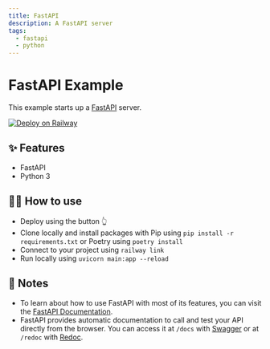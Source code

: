 ```yaml
---
title: FastAPI
description: A FastAPI server
tags:
  - fastapi
  - python
---
```


# FastAPI Example

This example starts up a [FastAPI](https://fastapi.tiangolo.com/) server.

[![Deploy on Railway](https://railway.app/button.svg)](https://railway.app/new/template/-NvLj4?referralCode=milo)
## ✨ Features

- FastAPI
- Python 3

## 💁‍♀️ How to use

- Deploy using the button 👆
- Clone locally and install packages with Pip using `pip install -r requirements.txt` or Poetry using `poetry install`
- Connect to your project using `railway link`
- Run locally using `uvicorn main:app --reload`

## 📝 Notes

- To learn about how to use FastAPI with most of its features, you can visit the [FastAPI Documentation](https://fastapi.tiangolo.com/tutorial/).
- FastAPI provides automatic documentation to call and test your API directly from the browser. You can access it at `/docs` with [Swagger](https://github.com/swagger-api/swagger-ui) or at `/redoc` with [Redoc](https://github.com/Rebilly/ReDoc).
